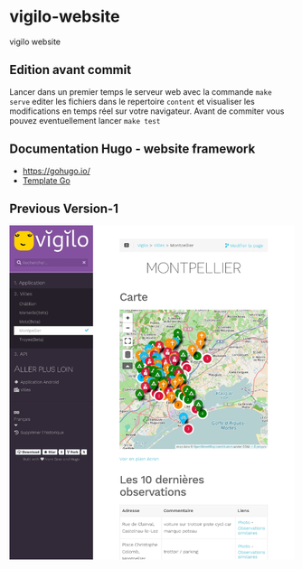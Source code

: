 # vigilo-website
vigilo website

## Edition avant commit
Lancer dans un premier temps le serveur web avec la commande `make serve` editer les fichiers dans le repertoire `content` et visualiser les modifications en temps réel sur votre navigateur. Avant de commiter vous pouvez eventuellement lancer `make test`

## Documentation Hugo - website framework
* https://gohugo.io/  
* [Template Go](https://golang.org/pkg/html/template/)

## Previous Version-1
![Preview](https://raw.githubusercontent.com/jesuisundesdeux/vigilo-website/master/preview.png)
